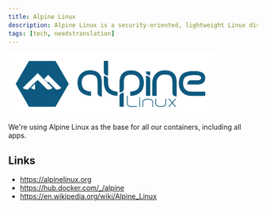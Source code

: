 ```yaml
---
title: Alpine Linux
description: Alpine Linux is a security-oriented, lightweight Linux distribution based on musl libc and busybox.
tags: [tech, needstranslation]
---
```


![Alpine Linux logo](alpine-logo.png "Alpine Linux logo")

We're using Alpine Linux as the base for all our containers, including all apps.


## Links

- https://alpinelinux.org
- https://hub.docker.com/_/alpine
- https://en.wikipedia.org/wiki/Alpine_Linux

